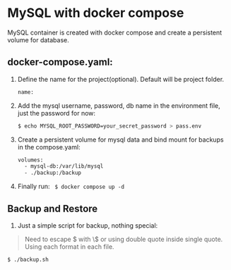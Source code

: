 # MySQL with docker compose
MySQL container is created with docker compose and create a persistent volume for database.

## docker-compose.yaml:
1. Define the name for the project(optional). Default will be project folder.
    ```bash
    name:
    ```
2. Add the mysql username, password, db name in the environment file, just the password for now:
   ```bash
   $ echo MYSQL_ROOT_PASSWORD=your_secret_password > pass.env
   ```
3. Create a persistent volume for mysql data and bind mount for backups in the compose.yaml:
    ```bash
    volumes:
      - mysql-db:/var/lib/mysql
      - ./backup:/backup
    ```

4. Finally run:
` $ docker compose up -d`


## Backup and Restore

1. Just a simple script for backup, nothing special:

>Need to escape $ with \\$ or using double quote inside single quote. Using each format in each file.

`$ ./backup.sh`



